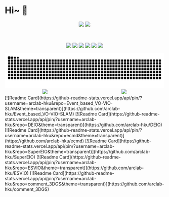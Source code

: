# Hi~ 👋

<div align="center">
  <img width=58% src="https://github-readme-stats-one-bice.vercel.app/api?username=KwanWaiPang&count_private=true&role=OWNER,COLLABORATOR,ORGANIZATION_MEMBER&hide=prs,issues" />
  <img width=32% src="https://github-readme-stats.vercel.app/api/top-langs/?username=KwanWaiPang&layout=compact&langs_count=6&hide=CMake,JavaScript,Cuda,CSS,PowerShell,GLSL,Roff,Shell" />
</div>

<p align="center">
  <br><br>
<!--   仓库KwanWaiPang的visits数 -->
    <img src="https://badges.strrl.dev/visits/KwanWaiPang/KwanWaiPang?&color=green&logo=github">
  <!--   加入的年数 -->
    <img src="https://badges.strrl.dev/years/KwanWaiPang?color=green&logo=github">
    <img src="https://badges.strrl.dev/repos/KwanWaiPang?color=green&logo=github">
    <img src="https://badges.strrl.dev/commits/daily/KwanWaiPang?color=green&logo=github">
     <img src="https://badges.strrl.dev/contributions/daily/KwanWaiPang?color=green&logo=github">
    <img src="https://badges.strrl.dev/issues-and-prs/all/KwanWaiPang?color=green&logo=github">
</p>

<!-- 放置贪吃蛇游戏 -->
<picture>
<!-- 根据主题颜色来决定用亮的还是黑的 -->
  <source media="(prefers-color-scheme: dark)" srcset="https://github.com/KwanWaiPang/KwanWaiPang/blob/output/github-contribution-grid-snake-dark.svg" />
  <source media="(prefers-color-scheme: light)" srcset="https://github.com/KwanWaiPang/KwanWaiPang/blob/output/github-contribution-grid-snake.svg" />
  <img alt="github contribution grid snake" src="https://github.com/KwanWaiPang/KwanWaiPang/blob/output/github-contribution-grid-snake.svg" />
</picture>

<!-- 列出一些主要项目 -->
<div align="center">
  <a href="https://github.com/arclab-hku/Event_based_VO-VIO-SLAM" style="display: inline-block; width: 49%;">
    <img src="https://github-readme-stats.vercel.app/api/pin/?username=arclab-hku&repo=Event_based_VO-VIO-SLAM&theme=transparent" />
  </a>
  <a href="https://github.com/arclab-hku/DEIO" style="display: inline-block; width: 49%;">
    <img src="https://github-readme-stats.vercel.app/api/pin/?username=arclab-hku&repo=DEIO&theme=transparent" />
  </a>
</div>
[![Readme Card](https://github-readme-stats.vercel.app/api/pin/?username=arclab-hku&repo=Event_based_VO-VIO-SLAM&theme=transparent)](https://github.com/arclab-hku/Event_based_VO-VIO-SLAM)
[![Readme Card](https://github-readme-stats.vercel.app/api/pin/?username=arclab-hku&repo=DEIO&theme=transparent)](https://github.com/arclab-hku/DEIO)
[![Readme Card](https://github-readme-stats.vercel.app/api/pin/?username=arclab-hku&repo=ecmd&theme=transparent)](https://github.com/arclab-hku/ecmd)
[![Readme Card](https://github-readme-stats.vercel.app/api/pin/?username=arclab-hku&repo=SuperEIO&theme=transparent)](https://github.com/arclab-hku/SuperEIO)
[![Readme Card](https://github-readme-stats.vercel.app/api/pin/?username=arclab-hku&repo=ESVIO&theme=transparent)](https://github.com/arclab-hku/ESVIO)
[![Readme Card](https://github-readme-stats.vercel.app/api/pin/?username=arclab-hku&repo=comment_3DGS&theme=transparent)](https://github.com/arclab-hku/comment_3DGS)
